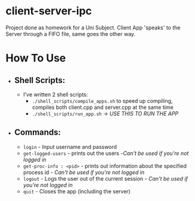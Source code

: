 # client-server-ipc

Project done as homework for a Uni Subject.
Client App 'speaks' to the Server through a FIFO file, same goes the other way.

# How To Use

- ## Shell Scripts:

  - I've written 2 shell scripts:
    - `./shell_scripts/compile_apps.sh` to speed up compiling, compiles both client.cpp and server.cpp at the same time
    - `./shell_scripts/run_app.sh` -> _USE THIS TO RUN THE APP_

- ## Commands:

  - `login` - Input username and password
  - `get-logged-users` - prints out the users -_Can't be used if you're not logged in_
  - `get-proc-info : <pid>` - prints out information about the specified process id - _Can't be used if you're not logged in_
  - `logout` - Logs the user out of the current session - _Can't be used if you're not logged in_
  - `quit` - Closes the app (including the server)
